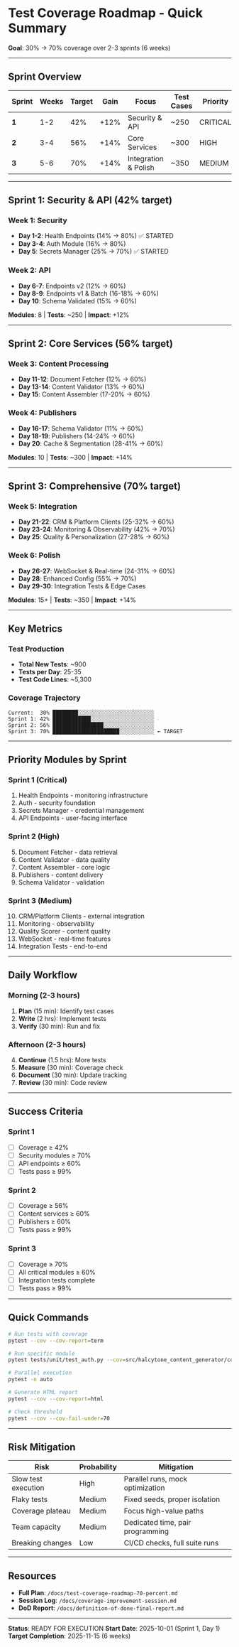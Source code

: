 # Test Coverage Roadmap - Quick Summary

**Goal**: 30% → 70% coverage over 2-3 sprints (6 weeks)

---

## Sprint Overview

| Sprint | Weeks | Target | Gain | Focus | Test Cases | Priority |
|--------|-------|--------|------|-------|------------|----------|
| **1** | 1-2 | 42% | +12% | Security & API | ~250 | CRITICAL |
| **2** | 3-4 | 56% | +14% | Core Services | ~300 | HIGH |
| **3** | 5-6 | 70% | +14% | Integration & Polish | ~350 | MEDIUM |

---

## Sprint 1: Security & API (42% target)

### Week 1: Security
- **Day 1-2**: Health Endpoints (14% → 80%) ✅ STARTED
- **Day 3-4**: Auth Module (16% → 80%)
- **Day 5**: Secrets Manager (25% → 70%) ✅ STARTED

### Week 2: API
- **Day 6-7**: Endpoints v2 (12% → 60%)
- **Day 8-9**: Endpoints v1 & Batch (16-18% → 60%)
- **Day 10**: Schema Validated (15% → 60%)

**Modules**: 8 | **Tests**: ~250 | **Impact**: +12%

---

## Sprint 2: Core Services (56% target)

### Week 3: Content Processing
- **Day 11-12**: Document Fetcher (12% → 60%)
- **Day 13-14**: Content Validator (13% → 60%)
- **Day 15**: Content Assembler (17-20% → 60%)

### Week 4: Publishers
- **Day 16-17**: Schema Validator (11% → 60%)
- **Day 18-19**: Publishers (14-24% → 60%)
- **Day 20**: Cache & Segmentation (28-41% → 60%)

**Modules**: 10 | **Tests**: ~300 | **Impact**: +14%

---

## Sprint 3: Comprehensive (70% target)

### Week 5: Integration
- **Day 21-22**: CRM & Platform Clients (25-32% → 60%)
- **Day 23-24**: Monitoring & Observability (42% → 70%)
- **Day 25**: Quality & Personalization (27-28% → 60%)

### Week 6: Polish
- **Day 26-27**: WebSocket & Real-time (24-31% → 60%)
- **Day 28**: Enhanced Config (55% → 70%)
- **Day 29-30**: Integration Tests & Edge Cases

**Modules**: 15+ | **Tests**: ~350 | **Impact**: +14%

---

## Key Metrics

### Test Production
- **Total New Tests**: ~900
- **Tests per Day**: 25-35
- **Test Code Lines**: ~5,300

### Coverage Trajectory
```
Current:  30% ████████░░░░░░░░░░░░░░░░░░░░░░░░
Sprint 1: 42% ████████████░░░░░░░░░░░░░░░░░░░░
Sprint 2: 56% ████████████████░░░░░░░░░░░░░░░░
Sprint 3: 70% █████████████████████░░░░░░░░░░░ ← TARGET
```

---

## Priority Modules by Sprint

### Sprint 1 (Critical)
1. Health Endpoints - monitoring infrastructure
2. Auth - security foundation
3. Secrets Manager - credential management
4. API Endpoints - user-facing interface

### Sprint 2 (High)
5. Document Fetcher - data retrieval
6. Content Validator - data quality
7. Content Assembler - core logic
8. Publishers - content delivery
9. Schema Validator - validation

### Sprint 3 (Medium)
10. CRM/Platform Clients - external integration
11. Monitoring - observability
12. Quality Scorer - content quality
13. WebSocket - real-time features
14. Integration Tests - end-to-end

---

## Daily Workflow

### Morning (2-3 hours)
1. **Plan** (15 min): Identify test cases
2. **Write** (2 hrs): Implement tests
3. **Verify** (30 min): Run and fix

### Afternoon (2-3 hours)
4. **Continue** (1.5 hrs): More tests
5. **Measure** (30 min): Coverage check
6. **Document** (30 min): Update tracking
7. **Review** (30 min): Code review

---

## Success Criteria

### Sprint 1
- [ ] Coverage ≥ 42%
- [ ] Security modules ≥ 70%
- [ ] API endpoints ≥ 60%
- [ ] Tests pass ≥ 99%

### Sprint 2
- [ ] Coverage ≥ 56%
- [ ] Content services ≥ 60%
- [ ] Publishers ≥ 60%
- [ ] Tests pass ≥ 99%

### Sprint 3
- [ ] Coverage ≥ 70%
- [ ] All critical modules ≥ 60%
- [ ] Integration tests complete
- [ ] Tests pass ≥ 99%

---

## Quick Commands

```bash
# Run tests with coverage
pytest --cov --cov-report=term

# Run specific module
pytest tests/unit/test_auth.py --cov=src/halcytone_content_generator/core/auth

# Parallel execution
pytest -n auto

# Generate HTML report
pytest --cov --cov-report=html

# Check threshold
pytest --cov --cov-fail-under=70
```

---

## Risk Mitigation

| Risk | Probability | Mitigation |
|------|-------------|------------|
| Slow test execution | High | Parallel runs, mock optimization |
| Flaky tests | Medium | Fixed seeds, proper isolation |
| Coverage plateau | Medium | Focus high-value paths |
| Team capacity | Medium | Dedicated time, pair programming |
| Breaking changes | Low | CI/CD checks, full suite runs |

---

## Resources

- **Full Plan**: `/docs/test-coverage-roadmap-70-percent.md`
- **Session Log**: `/docs/coverage-improvement-session.md`
- **DoD Report**: `/docs/definition-of-done-final-report.md`

---

**Status**: READY FOR EXECUTION
**Start Date**: 2025-10-01 (Sprint 1, Day 1)
**Target Completion**: 2025-11-15 (6 weeks)
